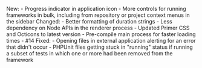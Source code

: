 New:
    - Progress indicator in application icon
    - More controls for running frameworks in bulk, including from repository or project context menus in the sidebar
Changed:
    - Better formatting of duration strings
    - Less dependency on Node APIs in the renderer process
    - Updated Primer CSS and Octicons to latest version
    - Pre-compile main process for faster loading times - #14
Fixed:
    - Opening files in external application alerting for an error that didn't occur
    - PHPUnit files getting stuck in "running" status if running a subset of tests in which one or more had been removed from the framework
